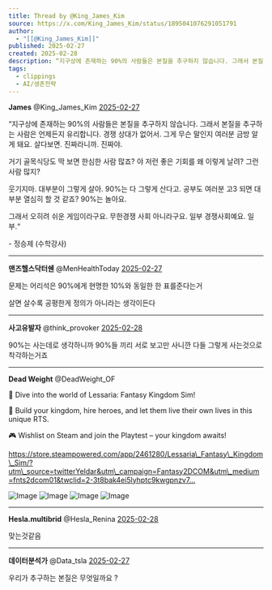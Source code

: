 ```yaml
---
title: Thread by @King_James_Kim
source: https://x.com/King_James_Kim/status/1895041076291051791
author:
  - "[[@King_James_Kim]]"
published: 2025-02-27
created: 2025-02-28
description: “지구상에 존재하는 90%의 사람들은 본질을 추구하지 않습니다. 그래서 본질을 추구하는 사람은 언제든지 유리합니다. 경쟁 상대가 없어서. 그게 무슨 말인지 여러분 금방 알게 돼요. 살다보면. 진짜라니까. 진짜야. 거기 골목식당도 딱 보면 한심한 사
tags:
  - clippings
  - AI/생존전략
---
```

**James** @King\_James\_Kim [2025-02-27](https://x.com/King_James_Kim/status/1895041076291051791)

“지구상에 존재하는 90%의 사람들은 본질을 추구하지 않습니다. 그래서 본질을 추구하는 사람은 언제든지 유리합니다. 경쟁 상대가 없어서. 그게 무슨 말인지 여러분 금방 알게 돼요. 살다보면. 진짜라니까. 진짜야.

거기 골목식당도 딱 보면 한심한 사람 많죠? 야 저런 좋은 기회를 왜 이렇게 날려? 그런 사람 많지?

웃기지마. 대부분이 그렇게 살아. 90%는 다 그렇게 산다고. 공부도 여러분 고3 되면 대부분 열심히 할 것 같죠? 90%는 놀아요.

그래서 오히려 쉬운 게임이라구요. 무한경쟁 사회 아니라구요. 일부 경쟁사회예요. 일부.“

\- 정승제 (수학강사)

---

**맨즈헬스닥터쉔** @MenHealthToday [2025-02-27](https://x.com/MenHealthToday/status/1895085971944923218)

문제는 어리석은 90%에게 현명한 10%와 동일한 한 표를준다는거

살면 살수록 공평한게 정의가 아니라는 생각이든다

---

**사고유발자** @think\_provoker [2025-02-28](https://x.com/think_provoker/status/1895275411493527764)

90%는 사는데로 생각하니까 90%들 끼리 서로 보고만 사니깐 다들 그렇게 사는것으로 착각하는거죠

---

**Dead Weight** @DeadWeight\_OF

👑 Dive into the world of Lessaria: Fantasy Kingdom Sim!

🏰 Build your kingdom, hire heroes, and let them live their own lives in this unique RTS.

🎮 Wishlist on Steam and join the Playtest – your kingdom awaits!

https://store.steampowered.com/app/2461280/Lessaria\_Fantasy\_Kingdom\_Sim/?utm\_source=twitterYeldar&utm\_campaign=Fantasy2DCOM&utm\_medium=fnts2dcom01&twclid=2-3t8bak4ei5lyhptc9kwgpnzv7…

![Image](https://pbs.twimg.com/media/Gjmy0qpWsAAjlGz?format=jpg&name=large) ![Image](https://pbs.twimg.com/media/GjmypdQWYAA0RFZ?format=png&name=large) ![Image](https://pbs.twimg.com/media/GjmymO3WIAEh5yx?format=png&name=large) ![Image](https://pbs.twimg.com/media/GjmyaKJXwAAx0rw?format=png&name=large)

---

**Hesla.multibrid** @Hesla\_Renina [2025-02-28](https://x.com/Hesla_Renina/status/1895263932379734080)

맞는것같음

---

**데이터분석가** @Data\_tsla [2025-02-27](https://x.com/Data_tsla/status/1895123042612978159)

우리가 추구하는 본질은 무엇일까요 ?